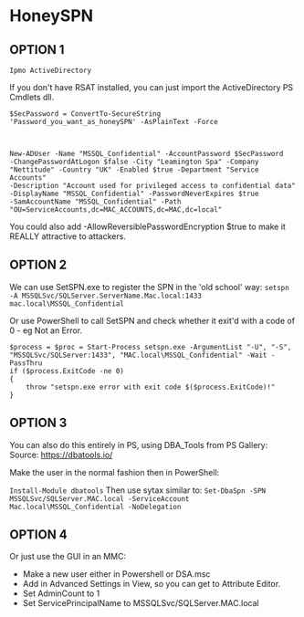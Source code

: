 # HoneySPN

## OPTION 1

`Ipmo ActiveDirectory`

If you don't have RSAT installed, you can just import the ActiveDirectory PS Cmdlets dll.

<code>$SecPassword = ConvertTo-SecureString 'Password_you_want_as_honeySPN' -AsPlainText -Force

New-ADUser -Name "MSSQL_Confidential" -AccountPassword $SecPassword -ChangePasswordAtLogon $false -City "Leamington Spa" -Company "Nettitude" -Country "UK" -Enabled $true -Department "Service Accounts" -Description "Account used for privileged access to confidential data" -DisplayName "MSSQL_Confidential" -PasswordNeverExpires $true -SamAccountName "MSSQL_Confidential" -Path "OU=ServiceAccounts,dc=MAC_ACCOUNTS,dc=MAC,dc=local" </code>

You could also add -AllowReversiblePasswordEncryption $true to make it REALLY attractive to attackers.

## OPTION 2

We can use SetSPN.exe to register the SPN in the 'old school' way:
```setspn -A MSSQLSvc/SQLServer.ServerName.Mac.local:1433 mac.local\MSSQL_Confidential  ```

Or use PowerShell to call SetSPN and check whether it exit'd with a code of 0 - eg Not an Error.
```
$process = $proc = Start-Process setspn.exe -ArgumentList "-U", "-S", "MSSQLSvc/SQLServer:1433", "MAC.local\MSSQL_Confidential" -Wait -PassThru
if ($process.ExitCode -ne 0)
{
    throw "setspn.exe error with exit code $($process.ExitCode)!"
}
```
## OPTION 3

You can also do this entirely in PS, using DBA_Tools from PS Gallery:
Source: https://dbatools.io/

Make the user in the normal fashion then in PowerShell:

`Install-Module dbatools`
Then use sytax similar to:
```Set-DbaSpn -SPN MSSQLSvc/SQLServer.MAC.local -ServiceAccount Mac.local\MSSQL_Confidential -NoDelegation```

## OPTION 4

Or just use the GUI in an MMC:

* Make a new user either in Powershell or DSA.msc
* Add in Advanced Settings in View, so you can get to Attribute Editor.
* Set AdminCount to 1
* Set ServicePrincipalName to MSSQLSvc/SQLServer.MAC.local
